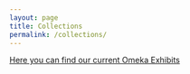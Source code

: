 ```yaml
---
layout: page
title: Collections
permalink: /collections/
---
```


[Here you can find our current Omeka Exhibits](http://localhost:4000/JekyllDemo/assets/images/Laamericailustrada1872-01-30.jpg)